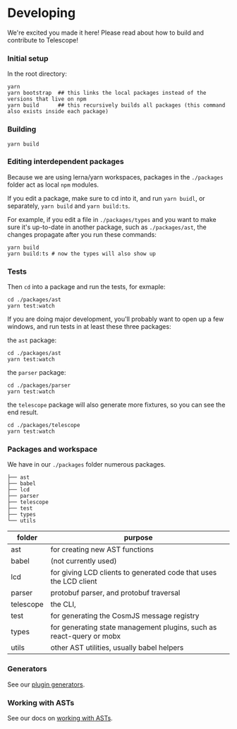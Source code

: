 # Developing

We're excited you made it here! Please read about how to build and contribute to Telescope!

### Initial setup

In the root directory:

```
yarn 
yarn bootstrap  ## this links the local packages instead of the versions that live on npm
yarn build      ## this recursively builds all packages (this command also exists inside each package)
```

### Building

```
yarn build
```

### Editing interdependent packages

Because we are using lerna/yarn workspaces, packages in the `./packages` folder act as local `npm` modules.

If you edit a package, make sure to cd into it, and run `yarn buidl`, or separately, `yarn build` and `yarn build:ts`.

For example, if you edit a file in `./packages/types` and you want to make sure it's up-to-date in another package, such as `./packages/ast`, the changes propagate after you run these commands:

```
yarn build
yarn build:ts # now the types will also show up
```

### Tests

Then `cd` into a package and run the tests, for exmaple:

```
cd ./packages/ast
yarn test:watch
```

If you are doing major development, you'll probably want to open up a few windows, and run tests in at least these three packages:

the `ast` package:

```
cd ./packages/ast
yarn test:watch
```

the `parser` package:

```
cd ./packages/parser
yarn test:watch
```

the `telescope` package will also generate more fixtures, so you can see the end result.  

```
cd ./packages/telescope
yarn test:watch
```

### Packages and workspace

We have in our `./packages` folder numerous packages. 

```
├── ast
├── babel
├── lcd
├── parser
├── telescope
├── test
├── types
└── utils
```

| folder    | purpose                                                                        | 
| --------- | -----------------------------------------------------------------------------  |
| ast       | for creating new AST functions                                                 |
| babel     | (not currently used)                                                           |
| lcd       | for giving LCD clients to generated code that uses the LCD client              |
| parser    | protobuf parser, and protobuf traversal                                        |
| telescope | the CLI,                                    |
| test      | for generating the CosmJS message registry                                     |
| types     | for generating state management plugins, such as react-query or mobx           |
| utils     | other AST utilities, usually babel helpers                                     |

### Generators

See our [plugin generators](https://github.com/osmosis-labs/telescope/blob/main/packages/telescope/src/generators).

### Working with ASTs

See our docs on [working with ASTs](https://github.com/osmosis-labs/telescope/blob/main/docs/working-with-asts.md).